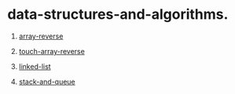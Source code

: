 # data-structures-and-algorithms.
1.  [array-reverse](/array-reverse/array-reverse.md)
2.  [touch-array-reverse](/array-insert-shift/array-insert-shift.md)

3.   [linked-list](/linked-list/README.md)
4.   [stack-and-queue](/stack-and-queue/README.md)


